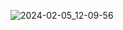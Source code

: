 ![2024-02-05_12-09-56](https://github.com/AleksandrB1983/name/assets/143102393/edaa1b97-73ba-4708-a4d9-c566b4aa7daf)

